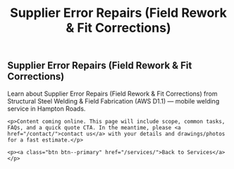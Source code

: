 ﻿---
layout: kmw_base
title: Supplier Error Repairs (Field Rework & Fit Corrections)
permalink: /services/structural/supplier-error-repairs/
seo_description: Learn about Supplier Error Repairs (Field Rework & Fit Corrections) from Structural Steel Welding & Field Fabrication (AWS D1.1) — mobile welding service in Hampton Roads.
---

<section class="section">
  <div class="container">
    <h1>Supplier Error Repairs (Field Rework & Fit Corrections)</h1>
    <p class="lead">Learn about Supplier Error Repairs (Field Rework & Fit Corrections) from Structural Steel Welding & Field Fabrication (AWS D1.1) — mobile welding service in Hampton Roads.</p>

    <p>Content coming online. This page will include scope, common tasks, FAQs, and a quick quote CTA. In the meantime, please <a href="/contact/">contact us</a> with your details and drawings/photos for a fast estimate.</p>

    <p><a class="btn btn--primary" href="/services/">Back to Services</a></p>
  </div>
</section>
